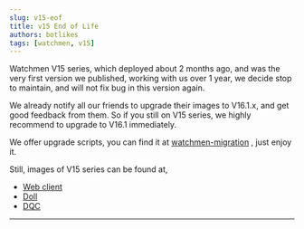 ```yaml
---
slug: v15-eof  
title: v15 End of Life  
authors: botlikes  
tags: [watchmen, v15]
---
```


Watchmen V15 series, which deployed about 2 months ago, and was the very first version we published, working with us over 1 year, we decide
stop to maintain, and will not fix bug in this version again.

We already notify all our friends to upgrade their images to V16.1.x, and get good feedback from them. So if you still on V15 series, we
highly recommend to upgrade to V16.1 immediately.

We offer upgrade scripts, you can find it
at [watchmen-migration](https://github.com/Indexical-Metrics-Measure-Advisory/watchmen/tree/main/packages/watchmen-migration/v15.x-to-v16/meta-scripts)
, just enjoy it.

Still, images of V15 series can be found at,

- [Web client](https://github.com/Indexical-Metrics-Measure-Advisory/watchmen/pkgs/container/watchmen-web-client/18108477?tag=15.2.16)
- [Doll](https://github.com/orgs/Indexical-Metrics-Measure-Advisory/packages/container/watchmen-matryoshka-doll/20816906?tag=15.2.18)
- [DQC](https://github.com/orgs/Indexical-Metrics-Measure-Advisory/packages/container/watchmen-matryoshka-dqc/18514519?tag=16.0.26)

---
